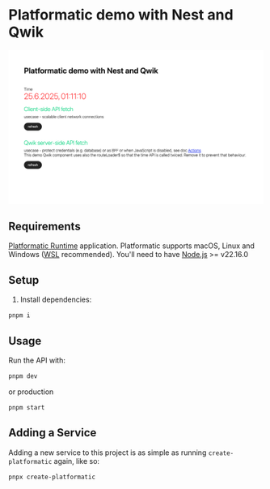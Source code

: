 # Platformatic demo with Nest and Qwik

<img src="assets/demo.png" alt="demo about platformatic with composed Qwik frontend and Nest backend" />

## Requirements

[Platformatic Runtime](https://docs.platformatic.dev/docs/runtime/overview) application.
Platformatic supports macOS, Linux and Windows ([WSL](https://docs.microsoft.com/windows/wsl/) recommended).
You'll need to have [Node.js](https://nodejs.org/) >= v22.16.0

## Setup

1. Install dependencies:

```bash
pnpm i
```

## Usage

Run the API with:

```bash
pnpm dev
```
or production
```bash
pnpm start
```

## Adding a Service

Adding a new service to this project is as simple as running `create-platformatic` again, like so:

```
pnpx create-platformatic
```
